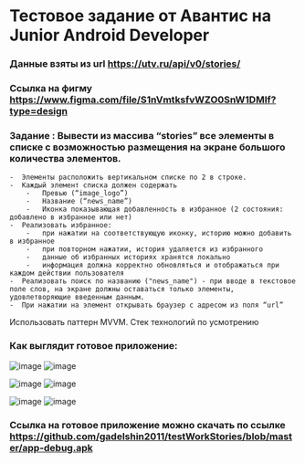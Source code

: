 # Тестовое задание от Авантис на Junior Android Developer
### Данные взяты из  url https://utv.ru/api/v0/stories/
### Ссылка на фигму  https://www.figma.com/file/S1nVmtksfvWZO0SnW1DMIf?type=design

### Задание : Вывести из массива “stories” все элементы в списке с возможностью размещения на экране большого количества элементов.<br> 
    -  Элементы расположить вертикальном списке по 2 в строке.
    -  Каждый элемент списка должен содержать
        -   Превью (“image_logo”)
        -   Название (“news_name”)
        -   Иконка показывающая добавленность в избранное (2 состояния: добавлено в избранное или нет)
    -  Реализовать избранное: 
        -   при нажатии на соответствующую иконку, историю можно добавить в избранное 
        -   при повторном нажатии, история удаляется из избранного
        -   данные об избранных историях хранятся локально
        -   информация должна корректно обновляться и отображаться при каждом действии пользователя
    -  Реализовать поиск по названию ("news_name") - при вводе в текстовое поле слов, на экране должны оставаться только элементы, удовлетворяющие введенным данным.
    -  При нажатии на элемент открывать браузер с адресом из поля “url”

Использовать паттерн MVVM. Стек технологий по усмотрению

### Как выглядит готовое приложение: 
![image](https://github.com/gadelshin2011/testWorkStories/assets/79186438/94c2fe1f-9363-4dcb-a9e5-346cfcd63cfb)
![image](https://github.com/gadelshin2011/testWorkStories/assets/79186438/e385b075-e368-4d83-8bfc-b9be7235ea1e)

![image](https://github.com/gadelshin2011/testWorkStories/assets/79186438/dca92d21-b87c-472a-8061-1fecfd979815)
![image](https://github.com/gadelshin2011/testWorkStories/assets/79186438/08ace7e6-9cc8-4c9c-ae25-715e3de5916d)

![image](https://github.com/gadelshin2011/testWorkStories/assets/79186438/f3306ff1-f1fd-4a2d-b8b7-d4925924e80a)
![image](https://github.com/gadelshin2011/testWorkStories/assets/79186438/23ced8cb-6e67-4149-a772-ebac6a11971a)









### Ссылка на готовое приложение можно скачать по ссылке https://github.com/gadelshin2011/testWorkStories/blob/master/app-debug.apk








